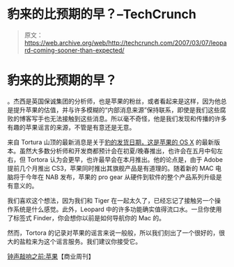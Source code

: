 # 豹来的比预期的早？–TechCrunch

> 原文：<https://web.archive.org/web/http://techcrunch.com/2007/03/07/leopard-coming-sooner-than-expected/>

# 豹来的比预期的早？

。杰西是英国保诚集团的分析师，也是苹果的粉丝，或者看起来是这样，因为他总是提升苹果的估值，并与许多模糊的“内部消息来源”保持联系，即使是我们这些腐败的博客写手也无法接触到这些消息。所以毫不奇怪，他是我们发现和传播的许多有趣的苹果谣言的来源，不管是有意还是无意。

来自 Tortura 山顶的最新消息是关于[豹的发货日期，这是苹果的 OS X](https://web.archive.org/web/20210123025112/http://crunchgear.com/?s=leopard) 的最新版本。虽然大多数分析师和开发商都预计会在初夏/晚春推出，也许会在五月中旬左右，但 Tortora 认为会更早，也许最早会在本月推出。他的论点是，由于 Adobe 提前几个月推出 CS3，苹果同时推出其旗舰产品是有道理的。随着新的 MAC 电脑将于今年在 NAB 发布，苹果的 pro gear 从硬件到软件的整个产品系列升级是有意义的。

我们喜欢这个想法，因为我们和 Tiger 在一起太久了，已经忘记了接触另一个操作系统是什么感觉。此外，Leopard 中的许多功能确实值得流口水。一旦你使用了标签式 Finder，你会想你以前是如何导航你的 Mac 的。

然而，Tortora 的记录对苹果的谣言来说一般般，所以我们刻出了一个很好的，很大的盐粒来为这个谣言服务。我们建议你接受它。

[钟声敲响之前:苹果](https://web.archive.org/web/20210123025112/http://www.businessweek.com/ap/financialnews/D8NM1BIG0.htm)【商业周刊】